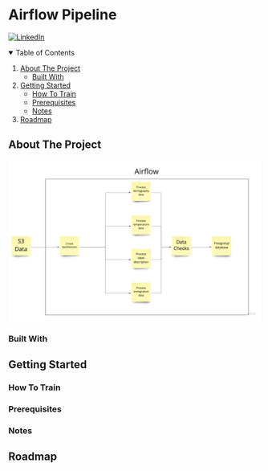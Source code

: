 # Airflow Pipeline

[![LinkedIn][linkedin-shield]][linkedin-url]

<!-- TABLE OF CONTENTS -->
<details open="open">
  <summary>Table of Contents</summary>
  <ol>
    <li>
      <a href="#about-the-project">About The Project</a>
      <ul>
        <li><a href="#built-with">Built With</a></li>
      </ul>
    </li>
    <li>
      <a href="#getting-started">Getting Started</a>
      <ul>
        <li><a href="#how-to-train">How To Train</a></li>
        <li><a href="#prerequisites">Prerequisites</a></li>
        <li><a href="#notes">Notes</a></li>
      </ul>
    </li>
    <li><a href="#roadmap">Roadmap</a></li>
  </ol>
</details>

<!-- ABOUT THE PROJECT -->
## About The Project

![images/arch-ud.jpg](images/arch-ud.jpg)


### Built With



## Getting Started



### How To Train



### Prerequisites


### Notes


## Roadmap


[linkedin-shield]: https://img.shields.io/badge/-LinkedIn-white.svg?
[linkedin-url]: https://linkedin.com/in/stelios-giannikis